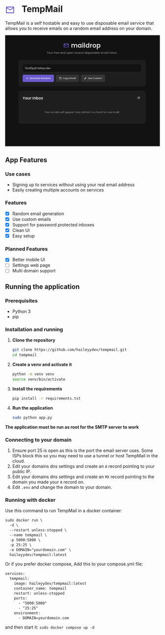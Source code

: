 <h1>
    <img src="pictures/icon.svg" height="32" width="auto" alt="logo" style="vertical-align: middle; margin-right: 15px;">
    TempMail
</h1>

TempMail is a self hostable and easy to use disposable email service that allows you to receive emails on a random email address on your domain.

![App Screenshot](pictures/app.png)

## App Features

### Use cases

- Signing up to services without using your real email address
- Easily creating multiple accounts on services

### Features

- [x] Random email generation
- [x] Use custom emails
- [x] Support for password protected inboxes
- [x] Clean UI
- [x] Easy setup

### Planned Features

- [x] Better mobile UI
- [ ] Settings web page
- [ ] Multi domain support

## Running the application

### Prerequisites

- Python 3
- pip

### Installation and running

1.  **Clone the repository**

    ```bash
    git clone https://github.com/haileyydev/tempmail.git
    cd tempmail
    ```

2.  **Create a venv and activate it**

    ```bash
    python -m venv venv
    source venv/bin/activate
    ```

3.  **Install the requirements**

    ```bash
    pip install -r requirements.txt
    ```

4.  **Run the application**

    ```bash
    sudo python app.py
    ```

**The application must be run as root for the SMTP server to work**

### Connecting to your domain  

1. Ensure port 25 is open as this is the port the email server uses. Some ISPs block this so you may need to use a tunnel or host TempMail in the cloud.
2. Edit your domains dns settings and create an `A` record pointing to your public IP.
3. Edit your domains dns settings and create an `MX` record pointing to the domain you made your `A` record on.
4. Edit `.env` and change the domain to your domain.

### Running with docker

Use this command to run TempMail in a docker container:
```
sudo docker run \
  -d \
  --restart unless-stopped \
  --name tempmail \
  -p 5000:5000 \
  -p 25:25 \
  -e DOMAIN="yourdomain.com" \
  haileyydev/tempmail:latest
```
Or if you prefer docker compose, Add this to your compose.yml file:
```
services:
  tempmail:
    image: haileyydev/tempmail:latest
    container_name: tempmail
    restart: unless-stopped
    ports:
      - "5000:5000"
      - "25:25"
    environment:
      - DOMAIN=yourdomain.com
```
and then start it: `sudo docker compose up -d`
